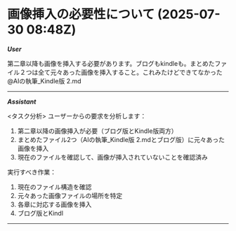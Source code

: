 <!-- Generated by SpecStory -->

# 画像挿入の必要性について (2025-07-30 08:48Z)

_**User**_

第二章以降も画像を挿入する必要があります。ブログもkindleも。まとめたファイル２つは全て元々あった画像を挿入すること。これみたけどできてなかった@AIの執筆_Kindle版 2.md 

---

_**Assistant**_

<タスク分析>
ユーザーからの要求を分析します：
1. 第二章以降の画像挿入が必要（ブログ版とKindle版両方）
2. まとめたファイル2つ（AIの執筆_Kindle版 2.mdとブログ版）に元々あった画像を挿入
3. 現在のファイルを確認して、画像が挿入されていないことを確認済み

実行すべき作業：
1. 現在のファイル構造を確認
2. 元々あった画像ファイルの場所を特定
3. 各章に対応する画像を挿入
4. ブログ版とKindl

---

